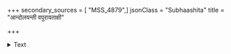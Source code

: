 +++
secondary_sources = [ "MSS_4879",]
jsonClass = "Subhaashita"
title = "आन्दोलयन्ती वपुरायताक्षी"

+++

<details><summary>Text</summary>

आन्दोलयन्ती वपुरायताक्षी हिन्दोलिकायां कनकाङ्गयष्टिः।  
अतर्कि लोकैर्गगनान्तरस्था स्वर्देवतेवाखिलरूपरम्या॥
</details>

